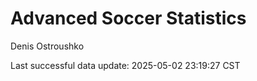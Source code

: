 # Advanced Soccer Statistics
Denis Ostroushko

<!-- gfm -->

Last successful data update: 2025-05-02 23:19:27 CST
